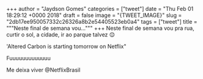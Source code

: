 
+++
author = "Jaydson Gomes"
categories = ["tweet"]
date = "Thu Feb 01 18:29:12 +0000 2018"
draft = false
image = "{TWEET_IMAGE}"
slug = "2db17ee950057332c26326a8b2e54405523eb0a4"
tags = ["tweet"]
title = """Neste final de semana vou..."""
+++
Neste final de semana vou pra rua, curtir o sol, a cidade, ir ao parque talvez 😌

'Altered Carbon is starting tomorrow on Netflix"

Fuuuuuuuuuuuuu

Me deixa viver @NetflixBrasil

